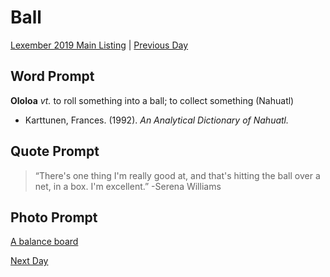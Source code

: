 # Ball
[Lexember 2019 Main Listing](toc_lex19.md) | [Previous Day](../w1/07)

## Word Prompt

**Ololoa** _vt._ to roll something into a ball; to collect something (Nahuatl)

+ Karttunen, Frances. (1992). _An Analytical Dictionary of Nahuatl._

## Quote Prompt

> “There's one thing I'm really good at, and that's hitting the ball over a net, in a box. I'm excellent.” -Serena Williams

## Photo Prompt

[A balance board]()

[Next Day](09)
